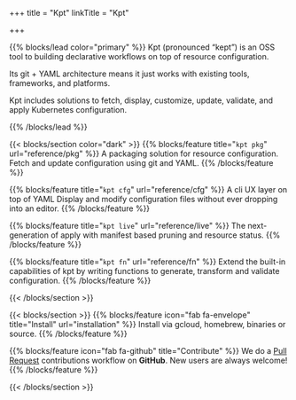 +++
title = "Kpt"
linkTitle = "Kpt"

+++

{{% blocks/lead color="primary" %}}
Kpt (pronounced “kept”) is an OSS tool to building declarative workflows
on top of resource configuration.

Its git + YAML architecture means it just works with existing tools,
frameworks, and platforms.

Kpt includes solutions to fetch, display, customize, update, validate, and
apply Kubernetes configuration.

{{% /blocks/lead %}}

{{< blocks/section color="dark" >}}
{{% blocks/feature title="`kpt pkg`" url="reference/pkg" %}}
A packaging solution for resource configuration.
Fetch and update configuration using git and YAML.
{{% /blocks/feature %}}

{{% blocks/feature title="`kpt cfg`" url="reference/cfg" %}}
A cli UX layer on top of YAML
Display and modify configuration files without ever dropping into an editor.
{{% /blocks/feature %}}

{{% blocks/feature title="`kpt live`" url="reference/live" %}}
The next-generation of apply with manifest based pruning and resource
status.
{{% /blocks/feature %}}

{{% blocks/feature title="`kpt fn`" url="reference/fn" %}}
Extend the built-in capabilities of kpt by writing functions to generate,
transform and validate configuration.
{{% /blocks/feature %}}

{{< /blocks/section >}}

{{< blocks/section >}}
{{% blocks/feature icon="fab fa-envelope" title="Install" url="installation" %}}
Install via gcloud, homebrew, binaries or source.
{{% /blocks/feature %}}

{{% blocks/feature icon="fab fa-github" title="Contribute" %}}
We do a [Pull Request](https://github.com/GoogleContainerTools/kpt/pulls) contributions workflow on **GitHub**. New users are always welcome!
{{% /blocks/feature %}}

{{< /blocks/section >}}


